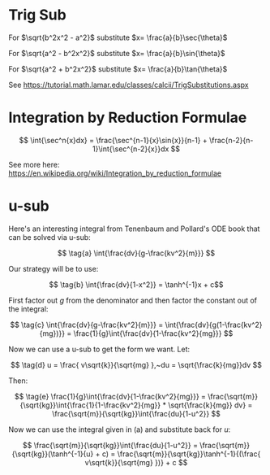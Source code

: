# Trig Sub

For $\sqrt{b^2x^2 - a^2}$ substitute $x= \frac{a}{b}\sec{\theta}$

For $\sqrt{a^2 - b^2x^2}$ substitute $x= \frac{a}{b}\sin{\theta}$

For $\sqrt{a^2 + b^2x^2}$ substitute $x= \frac{a}{b}\tan{\theta}$

See https://tutorial.math.lamar.edu/classes/calcii/TrigSubstitutions.aspx

# Integration by Reduction Formulae

$$ \int{\sec^n{x}dx} = \frac{\sec^{n-1}{x}\sin{x}}{n-1} + \frac{n-2}{n-1}\int{\sec^{n-2}{x}}dx $$

See more here: https://en.wikipedia.org/wiki/Integration_by_reduction_formulae

# u-sub

Here's an interesting integral from Tenenbaum and Pollard's ODE book that can be solved via u-sub:

$$ \tag{a} \int{\frac{dv}{g-\frac{kv^2}{m}}} $$

Our strategy will be to use:

$$ \tag{b} \int{\frac{dv}{1-x^2}} = \tanh^{-1}x + c$$

First factor out $g$ from the denominator and then factor the constant out of the integral:

$$ \tag{c} \int{\frac{dv}{g-\frac{kv^2}{m}}} = \int{\frac{dv}{g(1-\frac{kv^2}{mg})}} = \frac{1}{g}\int{\frac{dv}{1-\frac{kv^2}{mg}}} $$

Now we can use a u-sub to get the form we want. Let:

$$ \tag{d} u = \frac{ v\sqrt{k}}{\sqrt{mg} },~du = \sqrt{\frac{k}{mg}}dv $$

Then:

$$ \tag{e} \frac{1}{g}\int{\frac{dv}{1-\frac{kv^2}{mg}}} = \frac{\sqrt{m}}{\sqrt{kg}}\int{\frac{1}{1-\frac{kv^2}{mg}} * \sqrt{\frac{k}{mg}} dv} = \frac{\sqrt{m}}{\sqrt{kg}}\int{\frac{du}{1-u^2}} $$

Now we can use the integral given in (a) and substitute back for $u$:

$$ \frac{\sqrt{m}}{\sqrt{kg}}\int{\frac{du}{1-u^2}} = \frac{\sqrt{m}}{\sqrt{kg}}(\tanh^{-1}{u} + c) = \frac{\sqrt{m}}{\sqrt{kg}}\tanh^{-1}{(\frac{ v\sqrt{k}}{\sqrt{mg} })} + c $$
